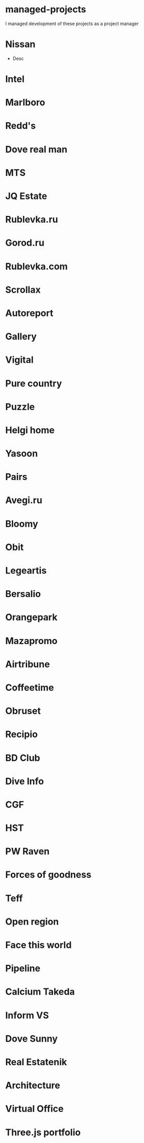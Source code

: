 # managed-projects
I managed development of these projects as a project manager

# Nissan
* Desc
# Intel
# Marlboro
# Redd's
# Dove real man
# MTS
# JQ Estate
# Rublevka.ru
# Gorod.ru
# Rublevka.com
# Scrollax
# Autoreport
# Gallery
# Vigital
# Pure country
# Puzzle
# Helgi home
# Yasoon
# Pairs
# Avegi.ru
# Bloomy
# Obit
# Legeartis
# Bersalio
# Orangepark
# Mazapromo
# Airtribune
# Coffeetime
# Obruset
# Recipio
# BD Club
# Dive Info
# CGF
# HST
# PW Raven
# Forces of goodness
# Teff
# Open region
# Face this world
# Pipeline
# Calcium Takeda
# Inform VS
# Dove Sunny
# Real Estatenik
# Architecture
# Virtual Office
# Three.js portfolio
